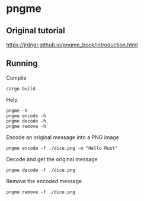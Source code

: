 # pngme

## Original tutorial

https://jrdngr.github.io/pngme_book/introduction.html


## Running

Compile
```
cargo build
```

Help
```
pngme -h 
pngme encode -h
pngme decode -h
pngme remove -h
```

Encode an original message into a PNG image
```
pngme encode -f ./dice.png -m "Hello Rust"
```

Decode and get the original message

```
pngme decode -f ./dice.png
```

Remove the encoded message

```
pngme remove -f ./dice.png
```